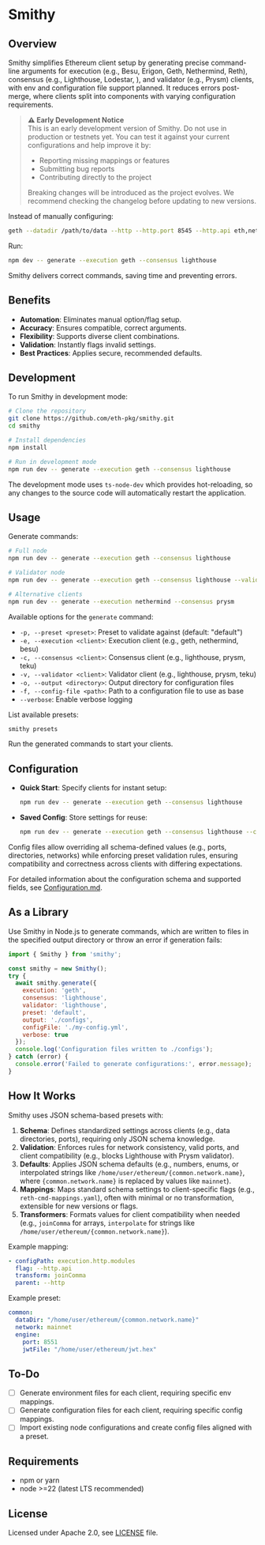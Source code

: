 # Smithy

## Overview

Smithy simplifies Ethereum client setup by generating precise command-line arguments for execution (e.g., Besu, Erigon, Geth, Nethermind, Reth), consensus (e.g., Lighthouse, Lodestar, ), and validator (e.g., Prysm) clients, with env and configuration file support planned. It reduces errors post-merge, where clients split into components with varying configuration requirements.

> **⚠️ Early Development Notice**  
> This is an early development version of Smithy. Do not use in production or testnets yet. You can test it against your current configurations and help improve it by:
> - Reporting missing mappings or features
> - Submitting bug reports
> - Contributing directly to the project
> 
> Breaking changes will be introduced as the project evolves. We recommend checking the changelog before updating to new versions.

Instead of manually configuring:
```bash
geth --datadir /path/to/data --http --http.port 8545 --http.api eth,net,web3 --authrpc.jwtsecret /path/to/jwt.hex --mainnet
```

Run:
```bash
npm dev -- generate --execution geth --consensus lighthouse
```

Smithy delivers correct commands, saving time and preventing errors.

## Benefits

- **Automation**: Eliminates manual option/flag setup.
- **Accuracy**: Ensures compatible, correct arguments.
- **Flexibility**: Supports diverse client combinations.
- **Validation**: Instantly flags invalid settings.
- **Best Practices**: Applies secure, recommended defaults.

<!--
## Installation

```bash
npm install -g smithy
```
-->

## Development

To run Smithy in development mode:

```bash
# Clone the repository
git clone https://github.com/eth-pkg/smithy.git
cd smithy

# Install dependencies
npm install

# Run in development mode
npm run dev -- generate --execution geth --consensus lighthouse
```

The development mode uses `ts-node-dev` which provides hot-reloading, so any changes to the source code will automatically restart the application.

## Usage

Generate commands:
```bash
# Full node
npm run dev -- generate --execution geth --consensus lighthouse

# Validator node
npm run dev -- generate --execution geth --consensus lighthouse --validator lighthouse

# Alternative clients
npm run dev -- generate --execution nethermind --consensus prysm
```

Available options for the `generate` command:
- `-p, --preset <preset>`: Preset to validate against (default: "default")
- `-e, --execution <client>`: Execution client (e.g., geth, nethermind, besu)
- `-c, --consensus <client>`: Consensus client (e.g., lighthouse, prysm, teku)
- `-v, --validator <client>`: Validator client (e.g., lighthouse, prysm, teku)
- `-o, --output <directory>`: Output directory for configuration files
- `-f, --config-file <path>`: Path to a configuration file to use as base
- `--verbose`: Enable verbose logging

List available presets:
```bash
smithy presets
```

Run the generated commands to start your clients.

## Configuration

- **Quick Start**: Specify clients for instant setup:
  ```bash
  npm run dev -- generate --execution geth --consensus lighthouse
  ```

- **Saved Config**: Store settings for reuse:
  ```bash
  npm run dev -- generate --execution geth --consensus lighthouse --config-file my-config.yml
  ```

Config files allow overriding all schema-defined values (e.g., ports, directories, networks) while enforcing preset validation rules, ensuring compatibility and correctness across clients with differing expectations.

For detailed information about the configuration schema and supported fields, see [Configuration.md](Configuration.md).

## As a Library

Use Smithy in Node.js to generate commands, which are written to files in the specified output directory or throw an error if generation fails:
```javascript
import { Smithy } from 'smithy';

const smithy = new Smithy();
try {
  await smithy.generate({
    execution: 'geth',
    consensus: 'lighthouse',
    validator: 'lighthouse',
    preset: 'default',
    output: './configs',
    configFile: './my-config.yml',
    verbose: true
  });
  console.log('Configuration files written to ./configs');
} catch (error) {
  console.error('Failed to generate configurations:', error.message);
}
```

## How It Works

Smithy uses JSON schema-based presets with:
1. **Schema**: Defines standardized settings across clients (e.g., data directories, ports), requiring only JSON schema knowledge.
2. **Validation**: Enforces rules for network consistency, valid ports, and client compatibility (e.g., blocks Lighthouse with Prysm validator).
3. **Defaults**: Applies JSON schema defaults (e.g., numbers, enums, or interpolated strings like `/home/user/ethereum/{common.network.name}`, where `{common.network.name}` is replaced by values like `mainnet`).
4. **Mappings**: Maps standard schema settings to client-specific flags (e.g., `reth-cmd-mappings.yaml`), often with minimal or no transformation, extensible for new versions or flags.
5. **Transformers**: Formats values for client compatibility when needed (e.g., `joinComma` for arrays, `interpolate` for strings like `/home/user/ethereum/{common.network.name}`).

Example mapping:
```yaml
- configPath: execution.http.modules
  flag: --http.api
  transform: joinComma
  parent: --http
```

Example preset:
```yaml
common:
  dataDir: "/home/user/ethereum/{common.network.name}"
  network: mainnet
  engine:
    port: 8551
    jwtFile: "/home/user/ethereum/jwt.hex"
```

## To-Do

- [ ] Generate environment files for each client, requiring specific env mappings.
- [ ] Generate configuration files for each client, requiring specific config mappings.
- [ ] Import existing node configurations and create config files aligned with a preset.

## Requirements

- npm or yarn
- node >=22 (latest LTS recommended)

## License

Licensed under Apache 2.0, see [LICENSE](License.md) file.
